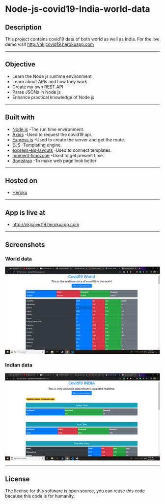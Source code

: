 # Node-js-covid19-India-world-data

## Description
This project contains covid19 data of both world as well as India. For the live demo visit http://nkjcovid19.herokuapp.com

---

## Objective

- Learn the Node js runtime environment
- Learn about APIs and how they work
- Create my own REST API
- Parse JSONs in Node js
- Enhance practical knowledge of Node js

---

## Built with

- <a href="nodejs.org">Node js</a> -The run time environment.
- <a href="https://www.npmjs.com/package/axios">Axios</a> -Used to request the covid19 api.
- <a href="https://www.npmjs.com/package/express">Express js</a> -Used to create the server and get the route.
- <a href="https://www.npmjs.com/package/ejs">EJS</a> -Templating engine.
- <a href="https://www.npmjs.com/package/express-ejs-layouts">express-ejs-layouts</a> -Used to connect templates.
- <a href="https://www.npmjs.com/package/moment-timezone">moment-timezone</a> -Used to get present time.
- <a href="https://getbootstrap.com/">Bootstrap</a> -To make web page look better

---

## Hosted on

- <a href="https://heroku.com">Heroku</a>

---

## App is live at

- http://nkjcovid19.herokuapp.com

---

## Screenshots

### World data

<img src="public/images/pic1.jpg">

### Indian data

<img src="public/images/pic2.jpg">

---

## License

The license for this software is open source, you can reuse this code because this code is for humanity.
